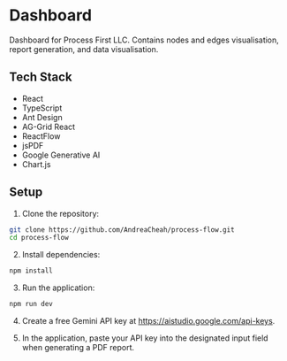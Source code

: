 # Dashboard
Dashboard for Process First LLC. Contains nodes and edges visualisation, report generation, and data visualisation.

## Tech Stack
- React
- TypeScript
- Ant Design
- AG-Grid React
- ReactFlow
- jsPDF
- Google Generative AI
- Chart.js


## Setup

1. Clone the repository:
```bash
git clone https://github.com/AndreaCheah/process-flow.git
cd process-flow
```

2. Install dependencies:
```bash
npm install
```

3. Run the application:
```bash
npm run dev
```

4. Create a free Gemini API key at https://aistudio.google.com/api-keys.

5. In the application, paste your API key into the designated input field when generating a PDF report.
